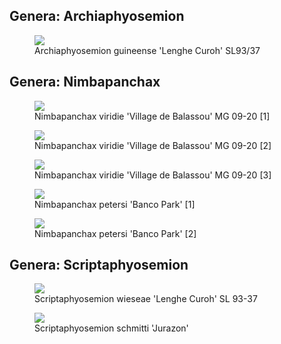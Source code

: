 ## Genera: Archiaphyosemion

<figure>
  <img src="https://thekillifish.net/index_ATTACHMENTS/DSC_7057_archiaphyosemion_LR.jpg" />
  <figcaption>Archiaphyosemion guineense 'Lenghe Curoh' SL93/37</figcaption>
</figure>

## Genera: Nimbapanchax
<figure>
  <img src="https://thekillifish.net/index_ATTACHMENTS/20210302-DSC_4852-Nimbapanchax_Enhanced-NR.jpg" />
  <figcaption>Nimbapanchax viridie 'Village de Balassou' MG 09-20 [1]</figcaption>
</figure>

<figure>
  <img src="https://thekillifish.net/index_ATTACHMENTS/Nimbapanchax_viridie_village_de_Balassou_MG_09-20-DSC_4899.jpg" />
  <figcaption>Nimbapanchax viridie 'Village de Balassou' MG 09-20 [2]</figcaption>
</figure>

<figure>
  <img src="https://thekillifish.net/index_ATTACHMENTS/Nimbapanchax_viridie_village_de_Balassou_MG_09-20-DSC_4960.jpg" />
  <figcaption>Nimbapanchax viridie 'Village de Balassou' MG 09-20 [3]</figcaption>
</figure>

<figure>
  <img src="https://thekillifish.net/index_ATTACHMENTS/Nimbapanchax_petersi_Banco_park_DSC_3335_BEST.jpg" />
  <figcaption>Nimbapanchax petersi 'Banco Park' [1]</figcaption>
</figure>

<figure>
  <img src="https://thekillifish.net/index_ATTACHMENTS/Nimbapanchax_petersi_Banco_park_DSC_2315.jpg" />
  <figcaption>Nimbapanchax petersi 'Banco Park' [2]</figcaption>
</figure>

## Genera: Scriptaphyosemion

<figure>
  <img src="https://thekillifish.net/index_ATTACHMENTS/20211008-DSC_scripaphyosemion_wiesae_6307.jpg" />
  <figcaption>Scriptaphyosemion wieseae 'Lenghe Curoh' SL 93-37 </figcaption>
</figure>

<figure>
  <img src="https://thekillifish.net/index_ATTACHMENTS/20250118-Scriptaphyosemion_schmitti_Juarazon_4823_BEST.jpg" />
  <figcaption>Scriptaphyosemion schmitti 'Jurazon' </figcaption>
</figure>
